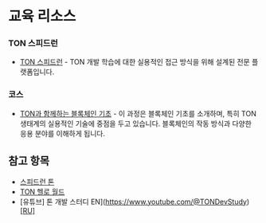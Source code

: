 # 교육 리소스

### TON 스피드런

- [TON 스피드런](https://tonspeedrun.com/) - TON 개발 학습에 대한 실용적인 접근 방식을 위해 설계된 전문 플랫폼입니다.

### 코스

- [TON과 함께하는 블록체인 기초](https://stepik.org/course/201294/promo) -
  이 과정은 블록체인 기초를 소개하며, 특히 TON 생태계의 실용적인 기술에 중점을 두고 있습니다. 블록체인의 작동 방식과 다양한 응용 분야를 이해하게 됩니다.

## 참고 항목

- [스피드런 톤](https://tonspeedrun.com/)
- [TON 헬로 월드](https://tonhelloworld.com/01-wallet/)
- [유튜브] 톤 개발 스터디 EN](https://www.youtube.com/@TONDevStudy)[[RU]](https://www.youtube.com/results?search_query=tondevstudy)

